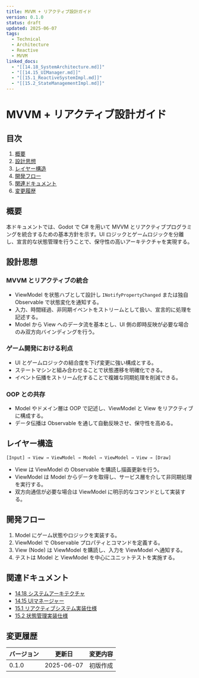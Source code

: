 ```yaml
---
title: MVVM + リアクティブ設計ガイド
version: 0.1.0
status: draft
updated: 2025-06-07
tags:
  - Technical
  - Architecture
  - Reactive
  - MVVM
linked_docs:
  - "[[14.18_SystemArchitecture.md]]"
  - "[[14.15_UIManager.md]]"
  - "[[15.1_ReactiveSystemImpl.md]]"
  - "[[15.2_StateManagementImpl.md]]"
---
```


# MVVM + リアクティブ設計ガイド

## 目次
1. [概要](#概要)
2. [設計思想](#設計思想)
3. [レイヤー構造](#レイヤー構造)
4. [開発フロー](#開発フロー)
5. [関連ドキュメント](#関連ドキュメント)
6. [変更履歴](#変更履歴)

## 概要

本ドキュメントでは、Godot で C# を用いて MVVM とリアクティブプログラミングを統合するための基本方針を示す。UI ロジックとゲームロジックを分離し、宣言的な状態管理を行うことで、保守性の高いアーキテクチャを実現する。

## 設計思想

### MVVM とリアクティブの統合
- ViewModel を状態ハブとして設計し `INotifyPropertyChanged` または独自 Observable で状態変化を通知する。
- 入力、時間経過、非同期イベントをストリームとして扱い、宣言的に処理を記述する。
- Model から View へのデータ流を基本とし、UI 側の即時反映が必要な場合のみ双方向バインディングを行う。

### ゲーム開発における利点
- UI とゲームロジックの結合度を下げ変更に強い構成とする。
- ステートマシンと組み合わせることで状態遷移を明確化できる。
- イベント伝播をストリーム化することで複雑な同期処理を削減できる。

### OOP との共存
- Model やドメイン層は OOP で記述し、ViewModel と View をリアクティブに構成する。
- データ伝播は Observable を通して自動反映させ、保守性を高める。

## レイヤー構造

```
[Input] → View → ViewModel → Model → ViewModel → View → [Draw]
```

- View は ViewModel の Observable を購読し描画更新を行う。
- ViewModel は Model からデータを取得し、サービス層を介して非同期処理を実行する。
- 双方向通信が必要な場合は ViewModel に明示的なコマンドとして実装する。

## 開発フロー

1. Model にゲーム状態やロジックを実装する。
2. ViewModel で Observable プロパティとコマンドを定義する。
3. View (Node) は ViewModel を購読し、入力を ViewModel へ通知する。
4. テストは Model と ViewModel を中心にユニットテストを実施する。

## 関連ドキュメント
- [14.18 システムアーキテクチャ](14.18_SystemArchitecture.md)
- [14.15 UIマネージャー](14.15_UIManager.md)
- [15.1 リアクティブシステム実装仕様](15.1_ReactiveSystemImpl.md)
- [15.2 状態管理実装仕様](15.2_StateManagementImpl.md)

## 変更履歴

| バージョン | 更新日     | 変更内容 |
| ---------- | ---------- | -------- |
| 0.1.0      | 2025-06-07 | 初版作成 |


